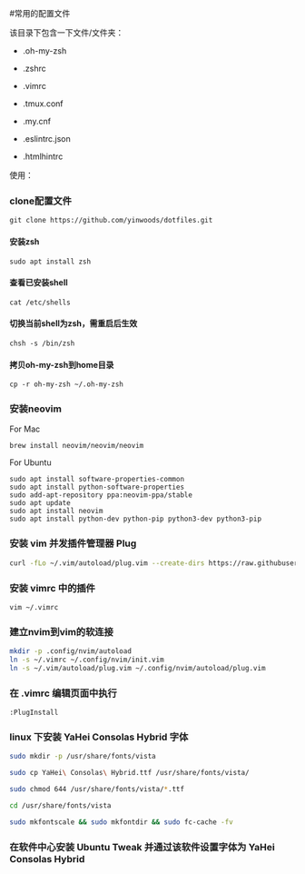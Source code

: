 #常用的配置文件

该目录下包含一下文件/文件夹：

- .oh-my-zsh
- .zshrc
- .vimrc
- .tmux.conf

- .my.cnf
- .eslintrc.json
- .htmlhintrc

使用：

### clone配置文件

`git clone https://github.com/yinwoods/dotfiles.git`

#### 安装zsh

`sudo apt install zsh`

#### 查看已安装shell

`cat /etc/shells`

#### 切换当前shell为zsh，需重启后生效

`chsh -s /bin/zsh `

#### 拷贝oh-my-zsh到home目录

`cp -r oh-my-zsh ~/.oh-my-zsh`


### 安装neovim

For Mac

```Shell
brew install neovim/neovim/neovim
```

For Ubuntu

```Shell
sudo apt install software-properties-common
sudo apt install python-software-properties
sudo add-apt-repository ppa:neovim-ppa/stable
sudo apt update
sudo apt install neovim
sudo apt install python-dev python-pip python3-dev python3-pip
```

### 安装 vim 并发插件管理器 Plug

```sh
curl -fLo ~/.vim/autoload/plug.vim --create-dirs https://raw.githubusercontent.com/junegunn/vim-plug/master/plug.vim
```

### 安装 vimrc 中的插件

`vim ~/.vimrc`

### 建立nvim到vim的软连接

```sh
mkdir -p .config/nvim/autoload
ln -s ~/.vimrc ~/.config/nvim/init.vim
ln -s ~/.vim/autoload/plug.vim ~/.config/nvim/autoload/plug.vim
```

### 在 .vimrc 编辑页面中执行

`:PlugInstall`

### linux 下安装 YaHei Consolas Hybrid 字体

```sh
sudo mkdir -p /usr/share/fonts/vista

sudo cp YaHei\ Consolas\ Hybrid.ttf /usr/share/fonts/vista/

sudo chmod 644 /usr/share/fonts/vista/*.ttf

cd /usr/share/fonts/vista

sudo mkfontscale && sudo mkfontdir && sudo fc-cache -fv
```

### 在软件中心安装 Ubuntu Tweak 并通过该软件设置字体为 YaHei Consolas Hybrid
